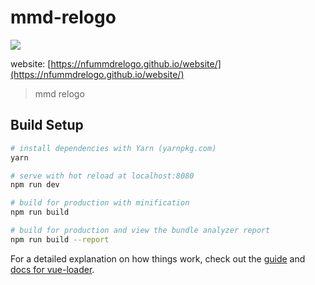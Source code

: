 # mmd-relogo

![](https://travis-ci.com/nfummdrelogo/website.svg?branch=master)

website: [https://nfummdrelogo.github.io/website/](https://nfummdrelogo.github.io/website/)

> mmd relogo

## Build Setup

``` bash
# install dependencies with Yarn (yarnpkg.com)
yarn

# serve with hot reload at localhost:8080
npm run dev

# build for production with minification
npm run build

# build for production and view the bundle analyzer report
npm run build --report
```

For a detailed explanation on how things work, check out the [guide](http://vuejs-templates.github.io/webpack/) and [docs for vue-loader](http://vuejs.github.io/vue-loader).
